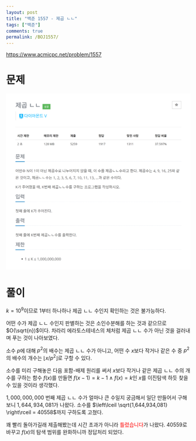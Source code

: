 ```yaml
---
layout: post
title: "백준 1557 - 제곱 ㄴㄴ"
tags: ["백준"]
comments: true
permalink: /BOJ1557/
---
```


<https://www.acmicpc.net/problem/1557>

# 문제

![Problem](/images/boj1557/prob.png)

# 풀이

$k = 10^9$이므로 1부터 하나하나 제곱 ㄴㄴ 수인지 확인하는 것은 불가능하다.

어떤 수가 제곱 ㄴㄴ 수인지 판별하는 것은 소인수분해를 하는 것과 같으므로 $O(\sqrt{n})$이다. 차라리 에라토스테네스의 체처럼 제곱 ㄴㄴ 수가 아닌 것을 걸러내며 푸는 것이 나아보였다.

소수 $p$에 대해 $p^2$의 배수는 제곱 ㄴㄴ 수가 아니고, 어떤 수 $x$보다 작거나 같은 수 중 $p^2$의 배수의 개수는 $\left\lfloor x / p^2 \right\rfloor$로 구할 수 있다.

소수를 미리 구해놓은 다음 포함-배제 원리를 써서 $x$보다 작거나 같은 제곱 ㄴㄴ 수의 개수를 구하는 함수 $f(x)$를 만들면 $f(x-1)=k-1 \ \land \ f(x)=k$인 $x$를 이진탐색 하듯 찾을 수 있을 것이라 생각했다.

$1,000,000,000$ 번째 제곱 ㄴㄴ 수가 얼마나 큰 수일지 궁금해서 일단 만들어서 구해보니 $1,644,934,081$가 나왔다. 소수를 $\left\lceil \sqrt{1,644,934,081} \right\rceil = 40558$까지 구하도록 고쳤다.

꽤 빨리 돌아가길래 제출해봤는데 시간 초과가 아니라 <span style="color: red;">틀렸습니다</span>가 나왔다. $40559$로 바꾸고 $f(x)$의 탐색 범위를 완화하니까 정답처리 되었다.

